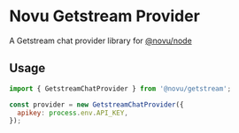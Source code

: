 # Novu Getstream Provider

A Getstream chat provider library for [@novu/node](https://github.com/novuhq/novu)

## Usage

```javascript
import { GetstreamChatProvider } from '@novu/getstream';

const provider = new GetstreamChatProvider({
  apikey: process.env.API_KEY,
});
```
